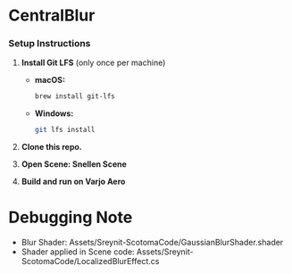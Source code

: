 # CentralBlur
### Setup Instructions

1. **Install Git LFS** (only once per machine)

   - **macOS:**
     ```bash
     brew install git-lfs
     ```
   - **Windows:**
     ```bash
     git lfs install
     ```

    
2. **Clone this repo.**
3. **Open Scene: Snellen Scene**
4. **Build and run on Varjo Aero**

# Debugging Note 
- Blur Shader: Assets/Sreynit-ScotomaCode/GaussianBlurShader.shader
- Shader applied in Scene code: Assets/Sreynit-ScotomaCode/LocalizedBlurEffect.cs
